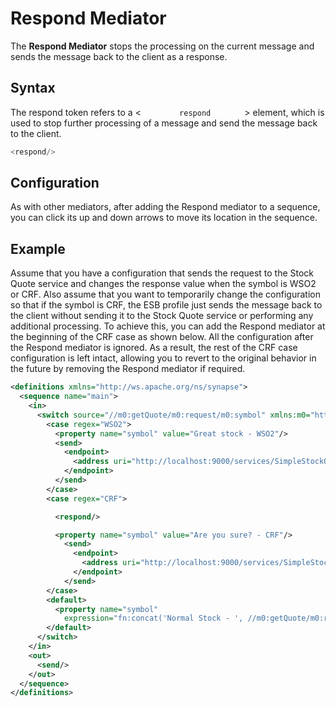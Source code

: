 # Respond Mediator

The **Respond Mediator** stops the processing on the current message and sends the message back to the client as a response.

## Syntax

The respond token refers to a \< `         respond        ` \> element,
which is used to stop further processing of a message and send the
message back to the client.

``` java
<respond/>
```

## Configuration

As with other mediators, after adding the Respond mediator to a
sequence, you can click its up and down arrows to move its location in
the sequence.

## Example

Assume that you have a configuration that sends the request to the Stock
Quote service and changes the response value when the symbol is WSO2 or
CRF. Also assume that you want to temporarily change the configuration
so that if the symbol is CRF, the ESB profile just sends the message
back to the client without sending it to the Stock Quote service or
performing any additional processing. To achieve this, you can add the
Respond mediator at the beginning of the CRF case as shown below. All
the configuration after the Respond mediator is ignored. As a result,
the rest of the CRF case configuration is left intact, allowing you to
revert to the original behavior in the future by removing the Respond
mediator if required.

```xml
<definitions xmlns="http://ws.apache.org/ns/synapse">
  <sequence name="main">
    <in>
      <switch source="//m0:getQuote/m0:request/m0:symbol" xmlns:m0="http://services.samples">
        <case regex="WSO2">
          <property name="symbol" value="Great stock - WSO2"/>
          <send>
            <endpoint>
              <address uri="http://localhost:9000/services/SimpleStockQuoteService"/>
            </endpoint>
          </send>
        </case>
        <case regex="CRF">

          <respond/>

          <property name="symbol" value="Are you sure? - CRF"/>
            <send>
              <endpoint>
                <address uri="http://localhost:9000/services/SimpleStockQuoteService"/>
              </endpoint>
            </send>
        </case>
        <default>
          <property name="symbol"
            expression="fn:concat('Normal Stock - ', //m0:getQuote/m0:request/m0:symbol)" xmlns:m0="http://services.samples"/>
        </default>
      </switch>
    </in>
    <out>
      <send/>
    </out>
  </sequence>
</definitions>
```
